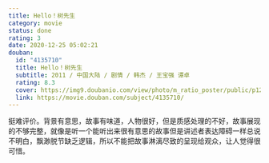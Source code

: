 ```yaml
---
title: Hello！树先生
category: movie
status: done
rating: 3
date: 2020-12-25 05:02:21
douban:
  id: "4135710"
  title: Hello！树先生
  subtitle: 2011 / 中国大陆 / 剧情 / 韩杰 / 王宝强 谭卓
  rating: 8.3
  cover: https://img9.doubanio.com/view/photo/m_ratio_poster/public/p1271999126.jpg
  link: https://movie.douban.com/subject/4135710/
---
```


挺难评价。背景有意思，故事有味道，人物很好，但是质感处理的不好，故事展现的不够完整，就像是听一个能听出来很有意思的故事但是讲述者表达障碍一样总说不明白，飘渺脱节缺乏逻辑，所以不能把故事淋漓尽致的呈现给观众，让人觉得很可惜。